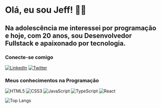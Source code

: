 # Olá, eu sou Jeff! 🧑‍💻

## Na adolescência me interessei por programação e hoje, com 20 anos, sou Desenvolvedor Fullstack e apaixonado por tecnologia. 

### Conecte-se comigo 
[![LinkedIn](https://img.shields.io/badge/LinkedIn-000?style=for-the-badge&logo=linkedin&logoColor=0E76A8)](https://www.linkedin.com/in/jeffgonl/)
[![Twitter](https://img.shields.io/badge/Twitter-000?style=for-the-badge&logo=twitter)](https://twitter.com/jeffdevcoder)

### Meus conhecimentos na Programação
![HTML5](https://img.shields.io/badge/HTML5-000?style=for-the-badge&logo=html5)
![CSS3](https://img.shields.io/badge/CSS3-000?style=for-the-badge&logo=css3&logoColor=264CE4)
![JavaScript](https://img.shields.io/badge/JavaScript-000?style=for-the-badge&logo=javascript)
![TypeScript](https://img.shields.io/badge/TypeScript-000?style=for-the-badge&logo=typescript)
![React](https://img.shields.io/badge/React-000?style=for-the-badge&logo=react)

![Top Langs](https://github-readme-stats-git-masterrstaa-rickstaa.vercel.app/api/top-langs/?username=jeffgon&layout=compact&bg_color=000&border_color=30A3DC&title_color=E94D5F&text_color=FFF)